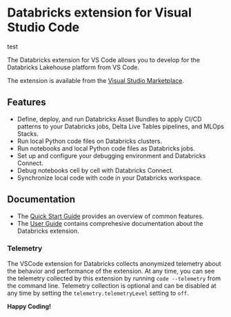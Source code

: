 # Databricks extension for Visual Studio Code

test

The Databricks extension for VS Code allows you to develop for the Databricks Lakehouse platform from VS Code.

The extension is available from the [Visual Studio Marketplace](https://marketplace.visualstudio.com/itemdetails?itemName=databricks.databricks).

## Features

-   Define, deploy, and run Databricks Asset Bundles to apply CI/CD patterns to your Databricks jobs, Delta Live Tables pipelines, and MLOps Stacks.
-   Run local Python code files on Databricks clusters.
-   Run notebooks and local Python code files as Databricks jobs.
-   Set up and configure your debugging environment and Databricks Connect.
-   Debug notebooks cell by cell with Databricks Connect.
-   Synchronize local code with code in your Databricks workspace.

## Documentation

-   The [Quick Start Guide](DATABRICKS.quickstart.md) provides an overview
    of common features.
-   The [User Guide](https://docs.databricks.com/dev-tools/vscode-ext.html)
    contains comprehesive documentation about the Databricks extension.

### Telemetry

The VSCode extension for Databricks collects anonymized telemetry about the behavior and performance of the extension. At any time, you can see the telemetry collected by this extension by running `code --telemetry` from the command line. Telemetry collection is optional and can be disabled at any time by setting the `telemetry.telemetryLevel` setting to `off`.

**Happy Coding!**

